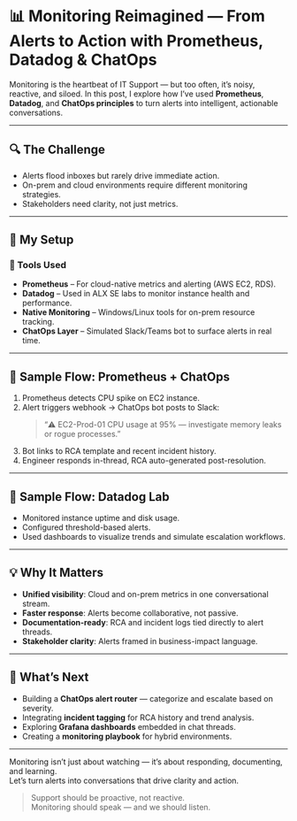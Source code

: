 # 📊 Monitoring Reimagined — From Alerts to Action with Prometheus, Datadog & ChatOps

Monitoring is the heartbeat of IT Support — but too often, it’s noisy, reactive, and siloed. In this post, I explore how I’ve used **Prometheus**, **Datadog**, and **ChatOps principles** to turn alerts into intelligent, actionable conversations.

---

## 🔍 The Challenge

- Alerts flood inboxes but rarely drive immediate action.
- On-prem and cloud environments require different monitoring strategies.
- Stakeholders need clarity, not just metrics.

---

## 🧪 My Setup

### 🔧 Tools Used

- **Prometheus** – For cloud-native metrics and alerting (AWS EC2, RDS).
- **Datadog** – Used in ALX SE labs to monitor instance health and performance.
- **Native Monitoring** – Windows/Linux tools for on-prem resource tracking.
- **ChatOps Layer** – Simulated Slack/Teams bot to surface alerts in real time.

---

## 🧠 Sample Flow: Prometheus + ChatOps

1. Prometheus detects CPU spike on EC2 instance.
2. Alert triggers webhook → ChatOps bot posts to Slack:
   > “⚠️ EC2-Prod-01 CPU usage at 95% — investigate memory leaks or rogue processes.”
3. Bot links to RCA template and recent incident history.
4. Engineer responds in-thread, RCA auto-generated post-resolution.

---

## 🧠 Sample Flow: Datadog Lab

- Monitored instance uptime and disk usage.
- Configured threshold-based alerts.
- Used dashboards to visualize trends and simulate escalation workflows.

---

## 💡 Why It Matters

- **Unified visibility**: Cloud and on-prem metrics in one conversational stream.
- **Faster response**: Alerts become collaborative, not passive.
- **Documentation-ready**: RCA and incident logs tied directly to alert threads.
- **Stakeholder clarity**: Alerts framed in business-impact language.

---

## 🔮 What’s Next

- Building a **ChatOps alert router** — categorize and escalate based on severity.
- Integrating **incident tagging** for RCA history and trend analysis.
- Exploring **Grafana dashboards** embedded in chat threads.
- Creating a **monitoring playbook** for hybrid environments.

---

Monitoring isn’t just about watching — it’s about responding, documenting, and learning.  
Let’s turn alerts into conversations that drive clarity and action.

> Support should be proactive, not reactive.  
> Monitoring should speak — and we should listen.
